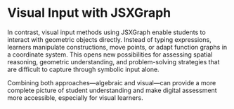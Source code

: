 # Visual Input with JSXGraph

In contrast, visual input methods using JSXGraph enable students to interact with geometric objects directly. 
Instead of typing expressions, learners manipulate constructions, move points, or adapt function graphs in a coordinate system. 
This opens new possibilities for assessing spatial reasoning, geometric understanding, and problem-solving strategies that are difficult to capture through symbolic input alone.

Combining both approaches—algebraic and visual—can provide a more complete picture of student understanding and make digital assessment more accessible, especially for visual learners.
